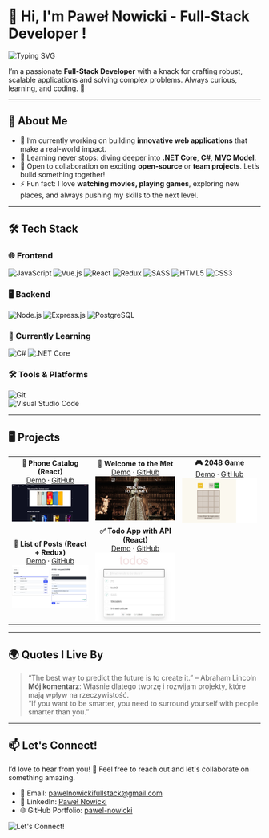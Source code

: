 # 👋 Hi, I'm **Paweł Nowicki** - **Full-Stack Developer** !

![Typing SVG](https://readme-typing-svg.herokuapp.com?font=Fira+Code&size=28&pause=1000&color=29A8E0&center=true&vCenter=true&width=500&lines=Full-Stack+Developer;Open-Source+Enthusiast;Tech+Problem+Solver)

I’m a passionate **Full-Stack Developer** with a knack for crafting robust, scalable applications and solving complex problems. Always 
<span class="highlight">curious</span>, 
<span class="highlight">learning</span>, 
and 
<span class="highlight">coding</span>. 🚀

---

## 🌟 **About Me**
- 🔭 I’m currently working on building **innovative web applications** that make a real-world impact.
- 🌱 Learning never stops: diving deeper into **.NET Core**, **C#**, **MVC Model**.
- 👯 Open to collaboration on exciting **open-source** or **team projects**. Let’s build something together!
- ⚡ Fun fact: I love **watching movies, playing games**, exploring new places, and always pushing my skills to the next level.

---

## 🛠️ **Tech Stack**

### 🌐 Frontend
![JavaScript](https://img.shields.io/badge/-JavaScript-F7DF1E?logo=javascript&logoColor=black&style=for-the-badge)
![Vue.js](https://img.shields.io/badge/-Vue.js-4FC08D?logo=vue.js&logoColor=white&style=for-the-badge)
![React](https://img.shields.io/badge/-React-61DAFB?logo=react&logoColor=white&style=for-the-badge)
![Redux](https://img.shields.io/badge/-Redux-764ABC?logo=redux&logoColor=white&style=for-the-badge)
![SASS](https://img.shields.io/badge/-SASS-CC6699?logo=sass&logoColor=white&style=for-the-badge)
![HTML5](https://img.shields.io/badge/-HTML5-E34F26?logo=html5&logoColor=white&style=for-the-badge)
![CSS3](https://img.shields.io/badge/-CSS3-1572B6?logo=css3&logoColor=white&style=for-the-badge)

### 🖥️ Backend
![Node.js](https://img.shields.io/badge/-Node.js-339933?logo=node.js&logoColor=white&style=for-the-badge)
![Express.js](https://img.shields.io/badge/-Express.js-000000?logo=express&logoColor=white&style=for-the-badge)
![PostgreSQL](https://img.shields.io/badge/-PostgreSQL-4169E1?logo=postgresql&logoColor=white&style=for-the-badge)

### 📖 Currently Learning
![C#](https://img.shields.io/badge/-C%23-239120?logo=csharp&logoColor=white&style=for-the-badge)
![.NET Core](https://img.shields.io/badge/-.NET%20Core-512BD4?logo=dotnet&logoColor=white&style=for-the-badge)

### 🛠️ Tools & Platforms
![Git](https://img.shields.io/badge/-Git-F05032?logo=git&logoColor=white&style=for-the-badge)  
![Visual Studio Code](https://img.shields.io/badge/-VS%20Code-007ACC?logo=visualstudiocode&logoColor=white&style=for-the-badge)  

---

## 🖥️ **Projects**

<div align="center">

<table>
<tr>
  <td align="center">
    <strong>📱 Phone Catalog (React)</strong> <br>
    <a href="https://phone-catalog-react.vercel.app">Demo</a> · <a href="https://github.com/pawelnowicki87/phone_catalog_react">GitHub</a> <br>
    <img src="Phone1.jpg" alt="Phone Catalog Demo" width="250"/>
  </td>
  <td align="center">
    <strong>🎨 Welcome to the Met</strong> <br>
    <a href="https://pawelnowicki87.github.io/welcome_to_the_met/">Demo</a> · <a href="https://github.com/pawelnowicki87/welcome_to_the_met">GitHub</a> <br>
    <img src="welcome1.jpg" alt="Welcome to the Met Demo" width="250"/>
  </td>
  <td align="center">
    <strong>🎮 2048 Game</strong> <br>
    <a href="https://pawelnowicki87.github.io/2048_game/">Demo</a> · <a href="https://github.com/pawelnowicki87/2048_game">GitHub</a> <br>
    <img src="game.jpg" alt="2048 Game Demo" width="250"/>
  </td>
</tr>
<tr>
  <td align="center">
    <strong>📝 List of Posts (React + Redux)</strong> <br>
    <a href="https://pawelnowicki87.github.io/list_of_posts_react_redux/">Demo</a> · <a href="https://github.com/pawelnowicki87/list_of_posts_react_redux">GitHub</a> <br>
    <img src="posts.jpg" alt="List of Posts Demo" width="250"/>
  </td>
  <td align="center">
    <strong>✅ Todo App with API (React)</strong> <br>
    <a href="https://pawelnowicki87.github.io/todo_app_with_api_react/">Demo</a> · <a href="https://github.com/pawelnowicki87/todo_app_with_api_react">GitHub</a> <br>
    <img src="todos.jpg" alt="Todo App Demo" width="250"/>
  </td>
  <td align="center"></td>
</tr>
</table>

</div>

---

## 🌍 **Quotes I Live By**
> “The best way to predict the future is to create it.” – Abraham Lincoln  
> **Mój komentarz**: Właśnie dlatego tworzę i rozwijam projekty, które mają wpływ na rzeczywistość.  
> “If you want to be smarter, you need to surround yourself with people smarter than you.”

---

## 📫 **Let's Connect!**

I’d love to hear from you! 🚀 Feel free to reach out and let's collaborate on something amazing. 

- 💌 Email: [pawelnowickifullstack@gmail.com](mailto:pawelnowickifullstack@gmail.com)
- 💼 LinkedIn: [Paweł Nowicki](https://www.linkedin.com/in/pawe%C5%82-nowicki-305380268/)
- 🌐 GitHub Portfolio: [pawel-nowicki](https://github.com/pawelnowicki)

<img src="https://media.giphy.com/media/5GoVLqeAOo6PK/giphy.gif" alt="Let's Connect!" width="250"/>

